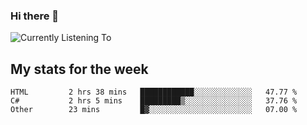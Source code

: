 ### Hi there 👋

![Currently Listening To](https://lastfm-recently-played.vercel.app/api?user=lynziee)

## My stats for the week
<!--START_SECTION:waka-->

```text
HTML         2 hrs 38 mins   ████████████░░░░░░░░░░░░░   47.77 %
C#           2 hrs 5 mins    █████████▒░░░░░░░░░░░░░░░   37.76 %
Other        23 mins         █▓░░░░░░░░░░░░░░░░░░░░░░░   07.00 %
```

<!--END_SECTION:waka-->
